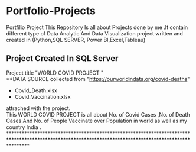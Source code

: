 # Portfolio-Projects
Portfilio Project 
This Repository Is all about Projects done by me .It contain different  type of  Data Analytic And Data Visualization  project written  and created in (Python,SQL SERVER, Power BI,Excel,Tableau)

##  Project Created In SQL Server 
Project title "WORLD COVID PROJECT "  <br>
**DATA SOURCE  collected from "https://ourworldindata.org/covid-deaths" <br>
<ul>
<li>Covid_Death.xlsx  </li>
<li>Covid_Vaccination.xlsx </li>
</ul> attrached with the project.<br>
This WORLD COVID PROJECT is all about No. of Covid Cases ,No. of Death Cases And No. of People Vaccinate  over Population in world as well as my country India .
*******************************************************************************************************************************************************

